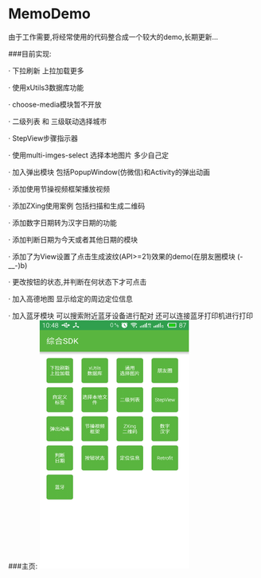 # MemoDemo
由于工作需要,将经常使用的代码整合成一个较大的demo,长期更新...

###目前实现:

· 下拉刷新 上拉加载更多

· 使用xUtils3数据库功能

· choose-media模块暂不开放

· 二级列表 和 三级联动选择城市

· StepView步骤指示器

· 使用multi-imges-select 选择本地图片  多少自己定

· 加入弹出模块 包括PopupWindow(仿微信)和Activity的弹出动画

· 添加使用节操视频框架播放视频

· 添加ZXing使用案例 包括扫描和生成二维码

· 添加数字日期转为汉字日期的功能

· 添加判断日期为今天或者其他日期的模块

· 添加了为View设置了点击生成波纹(API>=21)效果的demo(在朋友圈模块 (-__-)b)

· 更改按钮的状态,并判断在何状态下才可点击

· 加入高德地图 显示给定的周边定位信息

· 加入蓝牙模块 可以搜索附近蓝牙设备进行配对   还可以连接蓝牙打印机进行打印
###主页: 
<img width="300" height="500" src="images/device-2016-08-20-104842.png"></img>
